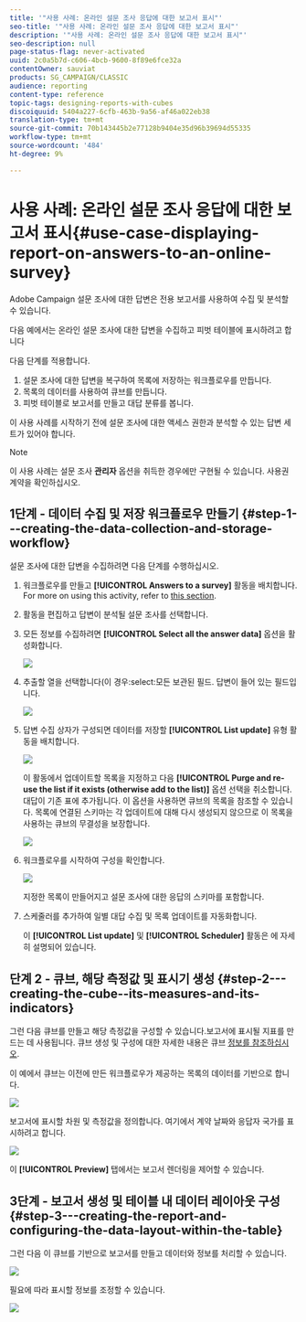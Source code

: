 ```yaml
---
title: '"사용 사례: 온라인 설문 조사 응답에 대한 보고서 표시"'
seo-title: '"사용 사례: 온라인 설문 조사 응답에 대한 보고서 표시"'
description: '"사용 사례: 온라인 설문 조사 응답에 대한 보고서 표시"'
seo-description: null
page-status-flag: never-activated
uuid: 2c0a5b7d-c606-4bcb-9600-8f89e6fce32a
contentOwner: sauviat
products: SG_CAMPAIGN/CLASSIC
audience: reporting
content-type: reference
topic-tags: designing-reports-with-cubes
discoiquuid: 5404a227-6cfb-463b-9a56-af46a022eb38
translation-type: tm+mt
source-git-commit: 70b143445b2e77128b9404e35d96b39694d55335
workflow-type: tm+mt
source-wordcount: '484'
ht-degree: 9%

---
```



# 사용 사례: 온라인 설문 조사 응답에 대한 보고서 표시{#use-case-displaying-report-on-answers-to-an-online-survey}

Adobe Campaign 설문 조사에 대한 답변은 전용 보고서를 사용하여 수집 및 분석할 수 있습니다.

다음 예에서는 온라인 설문 조사에 대한 답변을 수집하고 피벗 테이블에 표시하려고 합니다

다음 단계를 적용합니다.

1. 설문 조사에 대한 답변을 복구하여 목록에 저장하는 워크플로우를 만듭니다.
1. 목록의 데이터를 사용하여 큐브를 만듭니다.
1. 피벗 테이블로 보고서를 만들고 대답 분류를 봅니다.

이 사용 사례를 시작하기 전에 설문 조사에 대한 액세스 권한과 분석할 수 있는 답변 세트가 있어야 합니다.

>[!NOTE]
>
>이 사용 사례는 설문 조사 **관리자** 옵션을 취득한 경우에만 구현될 수 있습니다. 사용권 계약을 확인하십시오.

## 1단계 - 데이터 수집 및 저장 워크플로우 만들기 {#step-1---creating-the-data-collection-and-storage-workflow}

설문 조사에 대한 답변을 수집하려면 다음 단계를 수행하십시오.

1. 워크플로우를 만들고 **[!UICONTROL Answers to a survey]** 활동을 배치합니다. For more on using this activity, refer to [this section](../../web/using/publish--track-and-use-collected-data.md#using-the-collected-data).
1. 활동을 편집하고 답변이 분석될 설문 조사를 선택합니다.
1. 모든 정보를 수집하려면 **[!UICONTROL Select all the answer data]** 옵션을 활성화합니다.

   ![](assets/reporting_usecase_1_01.png)

1. 추출할 열을 선택합니다(이 경우:select:모든 보관된 필드. 답변이 들어 있는 필드입니다.

   ![](assets/reporting_usecase_1_02.png)

1. 답변 수집 상자가 구성되면 데이터를 저장할 **[!UICONTROL List update]** 유형 활동을 배치합니다.

   ![](assets/reporting_usecase_1_04.png)

   이 활동에서 업데이트할 목록을 지정하고 다음 **[!UICONTROL Purge and re-use the list if it exists (otherwise add to the list)]** 옵션 선택을 취소합니다.대답이 기존 표에 추가됩니다. 이 옵션을 사용하면 큐브의 목록을 참조할 수 있습니다. 목록에 연결된 스키마는 각 업데이트에 대해 다시 생성되지 않으므로 이 목록을 사용하는 큐브의 무결성을 보장합니다.

   ![](assets/reporting_usecase_1_03.png)

1. 워크플로우를 시작하여 구성을 확인합니다.

   ![](assets/reporting_usecase_1_05.png)

   지정한 목록이 만들어지고 설문 조사에 대한 응답의 스키마를 포함합니다.

1. 스케줄러를 추가하여 일별 대답 수집 및 목록 업데이트를 자동화합니다.

   이 **[!UICONTROL List update]** 및 **[!UICONTROL Scheduler]** 활동은 에 자세히 설명되어 있습니다.

## 단계 2 - 큐브, 해당 측정값 및 표시기 생성 {#step-2---creating-the-cube--its-measures-and-its-indicators}

그런 다음 큐브를 만들고 해당 측정값을 구성할 수 있습니다.보고서에 표시될 지표를 만드는 데 사용됩니다. 큐브 생성 및 구성에 대한 자세한 내용은 큐브 [정보를 참조하십시오](../../reporting/using/about-cubes.md).

이 예에서 큐브는 이전에 만든 워크플로우가 제공하는 목록의 데이터를 기반으로 합니다.

![](assets/reporting_usecase_2_01.png)

보고서에 표시할 차원 및 측정값을 정의합니다. 여기에서 계약 날짜와 응답자 국가를 표시하려고 합니다.

![](assets/reporting_usecase_2_02.png)

이 **[!UICONTROL Preview]** 탭에서는 보고서 렌더링을 제어할 수 있습니다.

## 3단계 - 보고서 생성 및 테이블 내 데이터 레이아웃 구성 {#step-3---creating-the-report-and-configuring-the-data-layout-within-the-table}

그런 다음 이 큐브를 기반으로 보고서를 만들고 데이터와 정보를 처리할 수 있습니다.

![](assets/reporting_usecase_3_01.png)

필요에 따라 표시할 정보를 조정할 수 있습니다.

![](assets/reporting_usecase_3_02.png)

